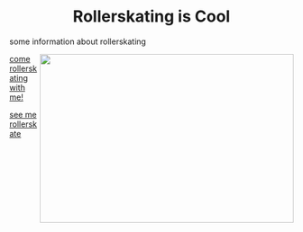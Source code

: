 <h1 align="center">Rollerskating is Cool</h1>
<p> some information about rollerskating </p>
<img align="right" width="450" height= "300" src=https://www.thebentway.ca/wp-content/uploads/2021/06/retro-rolla-roller-skate-rental-toronto-4.jpg>

[come rollerskating with me!](http://www.calgaryrollerskate.com/public-skate-2/)

[see me rollerskate](merollerskating.jpg)
